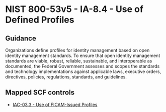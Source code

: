 # NIST 800-53v5 - IA-8.4 - Use of Defined Profiles
## Guidance
Organizations define profiles for identity management based on open identity management standards. To ensure that open identity management standards are viable, robust, reliable, sustainable, and interoperable as documented, the Federal Government assesses and scopes the standards and technology implementations against applicable laws, executive orders, directives, policies, regulations, standards, and guidelines.
## Mapped SCF controls
- [IAC-03.3 - Use of FICAM-Issued Profiles](../scf/iac-033-useofficam-issuedprofiles.md)
